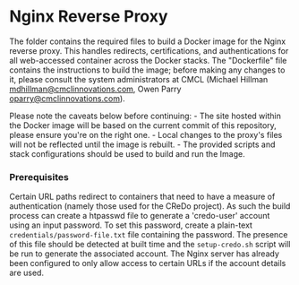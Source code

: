 # Nginx Reverse Proxy

The folder contains the required files to build a Docker image for the Nginx reverse proxy. This handles redirects, certifications, and authentications for all web-accessed container across the Docker stacks. The "Dockerfile" file contains the instructions to build the image; before making any changes to it, please consult the system administrators at CMCL (Michael Hillman <mdhillman@cmclinnovations.com>, Owen Parry <oparry@cmclinnovations.com>).

Please note the caveats below before continuing:
	- The site hosted within the Docker image will be based on the current commit of this repository, please ensure you're on the right one.
	- Local changes to the proxy's files will not be reflected until the image is rebuilt.
	- The provided scripts and stack configurations should be used to build and run the Image.
	

### Prerequisites

Certain URL paths redirect to containers that need to have a measure of authentication (namely those used for the CReDo project). As such the build process can create a htpasswd file to generate a 'credo-user' account using an input password. To set this password, create a plain-text `credentials/password-file.txt` file containing the password. The presence of this file should be detected at built time and the `setup-credo.sh` script will be run to generate the associated account. The Nginx server has already been configured to only allow access to certain URLs if the account details are used.